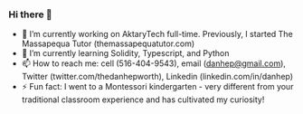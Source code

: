 ### Hi there 👋


- 🔭 I’m currently working on AktaryTech full-time. Previously, I started The Massapequa Tutor (themassapequatutor.com)
- 🌱 I’m currently learning Solidity, Typescript, and Python
- 📫 How to reach me: cell (516-404-9543), email (danhep@gmail.com), Twitter (twitter.com/thedanhepworth), Linkedin (linkedin.com/in/danhep) 
- ⚡ Fun fact: I went to a Montessori kindergarten - very different from your traditional classroom experience and has cultivated my curiosity! 
